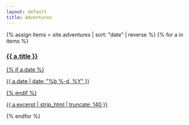 ```yaml
---
layout: default
title: Adventures
---
```


<section class="cards">
  {% assign items = site.adventures | sort: "date" | reverse %}
  {% for a in items %}
    <a class="card" href="{{ a.url | relative_url }}">
      <h3>{{ a.title }}</h3>
      {% if a.date %}<p class="date">{{ a.date | date: "%b %-d, %Y" }}</p>{% endif %}
      <p>{{ a.excerpt | strip_html | truncate: 140 }}</p>
    </a>
  {% endfor %}
</section>
